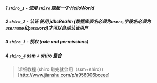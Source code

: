 
##### 1 `shiro_1` - 使用 `shiro` 跑起一个 HelloWorld

##### 2 `shiro_2` - 认证 使用 jdbcRealm (数据库表名必须为`users`,字段名必须为`username`和`password`)才可以自动认证用户

##### 3 `shiro_3` - 授权 (role and permissions)

##### 4 `shiro_4` ssm + shiro 整合
> 详细教程 (shiro 瞅完就会用（ssm+shiro）)[http://www.jianshu.com/p/a956006bceee]